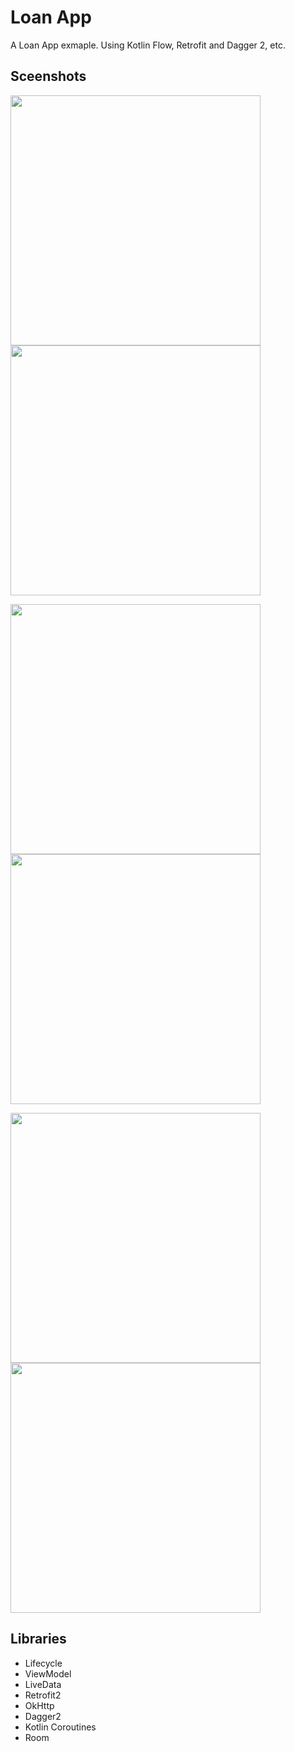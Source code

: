 # Loan App
A Loan App exmaple. Using Kotlin Flow, Retrofit and Dagger 2, etc.

## Sceenshots
<img src="docs/Screenshot_sign_in.png" width="400" height="auto">  <img src="docs/Screenshot_sign_up.png" width="400" height="auto">

<img src="docs/Screenshot_loan_conditions.png" width="400" height="auto">  <img src="docs/Screenshot_loan_request_success.png" width="400" height="auto">

<img src="docs/Screenshot_loans.png" width="400" height="auto">  <img src="docs/Screenshot_loan_details.png" width="400" height="auto">
## Libraries
* Lifecycle
* ViewModel
* LiveData
* Retrofit2
* OkHttp
* Dagger2
* Kotlin Coroutines
* Room
